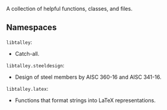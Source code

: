 A collection of helpful functions, classes, and files.

## Namespaces

`libtalley`:
- Catch-all.

`libtalley.steeldesign`:
- Design of steel members by AISC 360-16 and AISC 341-16.

`libtalley.latex`:
- Functions that format strings into LaTeX representations.
